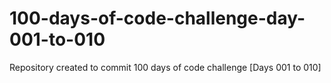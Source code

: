 # 100-days-of-code-challenge-day-001-to-010
Repository created to commit 100 days of code challenge [Days 001 to 010]
